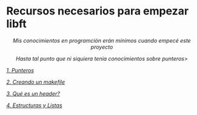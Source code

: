 

# Recursos necesarios para empezar libft

<p align="center" width="100%"><i>Mis conocimientos en programción erán mínimos cuando empecé este proyecto</p>
<p align="center" width="100%">Hasta tal punto que ni siquiera tenia conocimientos sobre punteros></p>

[1. Punteros](ptr.md)

[2. Creando un makefile](makefile.md)

[3. Qué es un header?](header.md)

[4. Estructuras y Listas](list.md)

